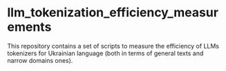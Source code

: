 # llm_tokenization_efficiency_measurements
This repository contains a set of scripts to measure the efficiency of LLMs tokenizers for Ukrainian language (both in terms of general texts and narrow domains ones).

